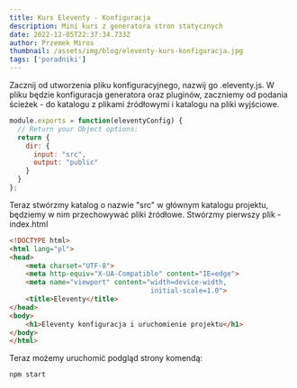 ```yaml
---
title: Kurs Eleventy - Konfiguracja
description: Mini kurs z generatora stron statycznych
date: 2022-12-05T22:37:34.733Z
author: Przemek Miros
thumbnail: /assets/img/blog/eleventy-kurs-konfiguracja.jpg
tags: ['poradniki']
---
```

Zacznij od utworzenia pliku konfiguracyjnego, nazwij go .eleventy.js. W pliku będzie konfiguracja generatora oraz pluginów, zaczniemy od podania ścieżek - do katalogu z plikami źródłowymi i katalogu na pliki wyjściowe.

```javascript
module.exports = function(eleventyConfig) {
  // Return your Object options:
  return {
    dir: {
      input: "src",
      output: "public"
    }
  }
};
```

Teraz stwórzmy katalog o nazwie "src" w głównym katalogu projektu, będziemy w nim przechowywać pliki źródłowe. Stwórzmy pierwszy plik - index.html

```html
<!DOCTYPE html>
<html lang="pl">
<head>
    <meta charset="UTF-8">
    <meta http-equiv="X-UA-Compatible" content="IE=edge">
    <meta name="viewport" content="width=device-width, 
                                   initial-scale=1.0">
    <title>Eleventy</title>
</head>
<body>
    <h1>Eleventy konfiguracja i uruchomienie projektu</h1>
</body>
</html>
```

Teraz możemy uruchomić podgląd strony komendą:

```javascript
npm start
```